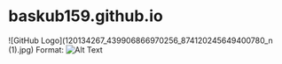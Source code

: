 # baskub159.github.io
![GitHub Logo](120134267_439906866970256_874120245649400780_n (1).jpg)
Format: ![Alt Text](url)
